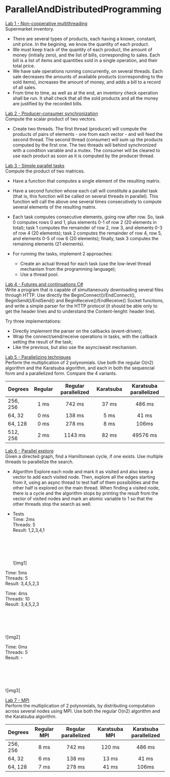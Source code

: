 # ParallelAndDistributedProgramming

[Lab 1 - Non-cooperative multithreading](Supermarket_inventory_lab1)  
Supermarket inventory.
* There are several types of products, each having a known, constant, unit price. In the begining, we know the quantity of each product.
* We must keep track of the quantity of each product, the amount of money (initially zero), and the list of bills, corresponding to sales. Each bill is a list of items and quantities sold in a single operation, and their total price.
* We have sale operations running concurrently, on several threads. Each sale decreases the amounts of available products (corresponding to the sold items), increases the amount of money, and adds a bill to a record of all sales.
* From time to time, as well as at the end, an inventory check operation shall be run. It shall check that all the sold products and all the money are justified by the recorded bills.

[Lab 2 - Producer-consumer synchronization](Producer_consumer_lab2)  
Compute the scalar product of two vectors.
* Create two threads. The first thread (producer) will compute the products of pairs of elements - one from each vector - and will feed the second thread. The second thread (consumer) will sum up the products computed by the first one. The two threads will behind synchronized with a condition variable and a mutex. The consumer will be cleared to use each product as soon as it is computed by the producer thread.

[Lab 3 - Simple parallel tasks](Product_matrices_lab3)  
Compute the product of two matrices.

* Have a function that computes a single element of the resulting matrix.
* Have a second function whose each call will constitute a parallel task (that is, this function will be called on several threads in parallel). This function will call the above one several times consecutively to compute several elements of the resulting matrix.
* Each task computes consecutive elements, going row after row. So, task 0 computes rows 0 and 1, plus elements 0-1 of row 2 (20 elements in total); task 1 computes the remainder of row 2, row 3, and elements 0-3 of row 4 (20 elements); task 2 computes the remainder of row 4, row 5, and elements 0-5 of row 6 (20 elements); finally, task 3 computes the remaining elements (21 elements).

* For running the tasks, implement 2 approaches:
    * Create an actual thread for each task (use the low-level thread mechanism from the programming language);
    * Use a thread pool.

[Lab 4 - Futures and continuations C#](Futures_continuations_lab4)  
Write a program that is capable of simultaneously downloading several files through HTTP. Use directly the BeginConnect()/EndConnect(), BeginSend()/EndSend() and BeginReceive()/EndReceive() Socket functions, and write a simple parser for the HTTP protocol (it should be able only to get the header lines and to understand the Content-lenght: header line).

Try three implementations:
  * Directly implement the parser on the callbacks (event-driven);
  * Wrap the connect/send/receive operations in tasks, with the callback setting the result of the task;
  * Like the previous, but also use the async/await mechanism.


[Lab 5 - Parallelizing techniques](Polynomials_multiplication_lab5)  
Perform the multiplication of 2 polynomials. Use both the regular O(n2) algorithm and the Karatsuba algorithm, and each in both the sequencial 
form and a parallelized form. Compare the 4 variants.  

| Degrees	| Regular	| Regular parallelized |	Karatsuba |	Karatsuba parallelized |  
| ------- |:-------:|:--------------------:|:----------:|:----------------------:|  
| 256, 256	| 1 ms	| 742 ms	| 37 ms |	486 ms |  
| 64, 32 |	0 ms	| 138 ms |	5 ms |	41 ms |  
| 64, 128 |	0 ms |	278 ms	| 8 ms	| 106ms |  
| 512, 256 |	2 ms	| 1143 ms |	82 ms |	49576 ms |  

[Lab 6 - Parallel explore](Hamiltonean_cycle_lab6)  
Given a directed graph, find a Hamiltonean cycle, if one exists. Use multiple threads to parallelize the search.  
* Algorithm
Explore each node and mark it as visited and also keep a vector to add each visited node. Then, explore all the edges starting from it, using an async thread to test half of them possibilities and the other half is explored on the main thread. When finding a visited node, there is a cycle and the algorithm stops by printing the result from the vector of visited nodes and mark an atomic variable to 1 so that the other threads stop the search as well.  

* Tests  
Time: 2ms  
Threads: 5  
Result: 1,2,3,4,1  
![img1]<img scr="https://github.com/adabirtocian/ParallelAndDistributedProgramming/blob/master/Hamiltonean_cycle_lab6/tests/graph_4nodes_1HC.png" height="100">  

Time: 5ms  
Threads: 5  
Result: 3,4,5,2,3  

Time: 4ms  
Threads: 10  
Result: 3,4,5,2,3    
![img2]<img scr="https://github.com/adabirtocian/ParallelAndDistributedProgramming/blob/master/Hamiltonean_cycle_lab6/tests/graph_9nodes_3HC.png" height="100">  

Time: 0ms  
Threads: 5  
Result: -  
![img3]<img scr="https://github.com/adabirtocian/ParallelAndDistributedProgramming/blob/master/Hamiltonean_cycle_lab6/tests/graph_no_cycle.png" height="100">  

[Lab 7 - MPI](MPI_polynomials_multiplication_lab7)  
Perform the multiplication of 2 polynomials, by distributing computation across several nodes using MPI. Use both the regular O(n2) algorithm and the Karatsuba algorithm.  

| Degrees	| Regular MPI	| Regular parallelized |	Karatsuba MPI |	Karatsuba parallelized |  
| ------- |:-------:|:--------------------:|:----------:|:----------------------:|  
| 256, 256	| 8 ms	| 742 ms	| 120 ms |	486 ms |  
| 64, 32 |	6 ms	| 138 ms |	13 ms |	41 ms |  
| 64, 128 |	7 ms |	278 ms	| 41 ms	| 106ms |  

